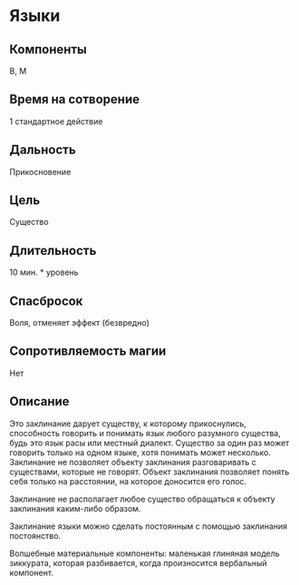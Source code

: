 # Языки

## Компоненты
В, М

## Время на сотворение
1 стандартное действие

## Дальность
Прикосновение

## Цель
Существо

## Длительность
10 мин. * уровень

## Спасбросок
Воля, отменяет эффект (безвредно)

## Сопротивляемость магии
Нет

## Описание
Это заклинание дарует существу, к которому прикоснулись, способность говорить и понимать язык любого разумного существа, будь это язык расы или местный диалект. Существо за один раз может говорить только на одном языке, хотя понимать может несколько. Заклинание не позволяет объекту заклинания разговаривать с существами, которые не говорят. Объект заклинания позволяет понять себя только на расстоянии, на которое доносится его голос.

Заклинание не располагает любое существо обращаться к объекту заклинания каким-либо образом.

Заклинание языки можно сделать постоянным с помощью заклинания постоянство.

Волшебные материальные компоненты: маленькая глиняная модель зиккурата, которая разбивается, когда произносится вербальный компонент.